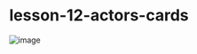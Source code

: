 # lesson-12-actors-cards
![image](https://github.com/user-attachments/assets/069cef99-25cb-42f6-8d1b-1e8b4f2fd32c)
